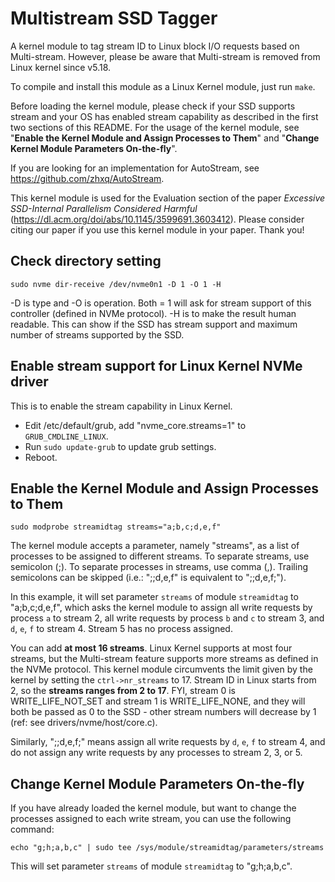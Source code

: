 # Multistream SSD Tagger
A kernel module to tag stream ID to Linux block I/O requests based on Multi-stream. However, please be aware that Multi-stream is removed from Linux kernel since v5.18.

To compile and install this module as a Linux Kernel module, just run `make`. 

Before loading the kernel module, please check if your SSD supports stream and your OS has enabled stream capability as described in the first two sections of this README. For the usage of the kernel module, see "**Enable the Kernel Module and Assign Processes to Them**" and "**Change Kernel Module Parameters On-the-fly**".

If you are looking for an implementation for AutoStream, see https://github.com/zhxq/AutoStream.

This kernel module is used for the Evaluation section of the paper _Excessive SSD-Internal Parallelism Considered Harmful_ (https://dl.acm.org/doi/abs/10.1145/3599691.3603412). Please consider citing our paper if you use this kernel module in your paper. Thank you!

## Check directory setting
`sudo nvme dir-receive /dev/nvme0n1 -D 1 -O 1 -H`

-D is type and -O is operation. Both = 1 will ask for stream support of this controller (defined in NVMe protocol). -H is to make the result human readable. This can show if the SSD has stream support and maximum number of streams supported by the SSD.


## Enable stream support for Linux Kernel NVMe driver

This is to enable the stream capability in Linux Kernel.

 - Edit /etc/default/grub, add "nvme_core.streams=1" to `GRUB_CMDLINE_LINUX`.
 - Run `sudo update-grub` to update grub settings.
 - Reboot.

## Enable the Kernel Module and Assign Processes to Them

`sudo modprobe streamidtag streams="a;b,c;d,e,f"`

The kernel module accepts a parameter, namely "streams", as a list of processes to be assigned to different streams. To separate streams, use semicolon (;). To separate processes in streams, use comma (,). Trailing semicolons can be skipped (i.e.: ";;d,e,f" is equivalent to ";;d,e,f;").

In this example, it will set parameter `streams` of module `streamidtag` to "a;b,c;d,e,f", which asks the kernel module to assign all write requests by process `a` to stream 2, all write requests by process `b` and `c` to stream 3, and `d`, `e`, `f` to stream 4. Stream 5 has no process assigned. 

You can add **at most 16 streams**. Linux Kernel supports at most four streams, but the Multi-stream feature supports more streams as defined in the NVMe protocol. This kernel module circumvents the limit given by the kernel by setting the `ctrl->nr_streams` to 17. Stream ID in Linux starts from 2, so the **streams ranges from 2 to 17**. FYI, stream 0 is WRITE_LIFE_NOT_SET and stream 1 is WRITE_LIFE_NONE, and they will both be passed as 0 to the SSD - other stream numbers will decrease by 1 (ref: see drivers/nvme/host/core.c).

Similarly, ";;d,e,f;" means assign all write requests by `d`, `e`, `f` to stream 4, and do not assign any write requests by any processes to stream 2, 3, or 5.

## Change Kernel Module Parameters On-the-fly

If you have already loaded the kernel module, but want to change the processes assigned to each write stream, you can use the following command:

`echo "g;h;a,b,c" | sudo tee /sys/module/streamidtag/parameters/streams`

This will set parameter `streams` of module `streamidtag` to "g;h;a,b,c".
